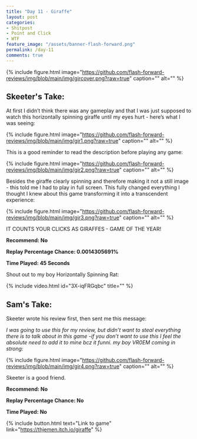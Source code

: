 ```yaml
---
title: "Day 11 - Giraffe"
layout: post
categories:
- Shitpost
- Point and Click
- WTF
feature_image: "/assets/banner-flash-forward.png"
permalink: /day-11
comments: true
---
```


{% include figure.html image="https://github.com/flash-forward-reviews/img/blob/main/img/gircover.png?raw=true" caption="" alt="" %}

## Skeeter's Take:

At first I didn’t think there was any gameplay and that I was just supposed to watch this horizontally spinning giraffe until my eyes hurt - here’s what I was seeing:

{% include figure.html image="https://github.com/flash-forward-reviews/img/blob/main/img/gir1.png?raw=true" caption="" alt="" %}

This is a good reminder to read the description before playing any game:

{% include figure.html image="https://github.com/flash-forward-reviews/img/blob/main/img/gir2.png?raw=true" caption="" alt="" %}

Besides the giraffe clearly spinning and therefore making it not a still image - this told me I had to play in full screen. This fully changed everything I thought I knew about this game transforming it into a transcendent experience: 

{% include figure.html image="https://github.com/flash-forward-reviews/img/blob/main/img/gir3.png?raw=true" caption="" alt="" %}

IT COUNTS YOUR CLICKS AS GIRAFFES - GAME OF THE YEAR!

**Recommend: No**

**Replay Percentage Chance: 0.0014305691%**

**Time Played: 45 Seconds**

Shout out to my boy Horizontally Spinning Rat:

{% include video.html id="3X-iqFRGqbc" title="" %}

## Sam's Take:

Skeeter wrote his review first, then sent me this message: 

*I was going to use this for my review, but didn’t want to steal everything there is to talk about in this game -if you don’t want to use this I feel the absolute need to add it to mine bcz it funni. my boy VR0EM coming in strong:*

{% include figure.html image="https://github.com/flash-forward-reviews/img/blob/main/img/gir4.png?raw=true" caption="" alt="" %}

Skeeter is a good friend.

**Recommend: No**

**Replay Percentage Chance: No**

**Time Played: No**

{% include button.html text="Link to game" link="https://thjemen.itch.io/giraffe" %}